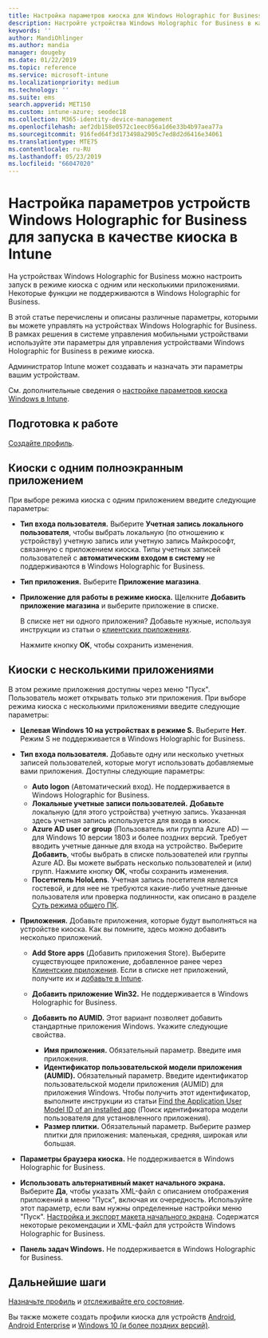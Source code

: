 ```yaml
---
title: Настройка параметров киоска для Windows Holographic for Business в Microsoft Intune в Azure | Документация Майкрософт
description: Настройте устройства Windows Holographic for Business в качестве киосков с одним или несколькими приложениями, добавив приложения, отобразив панель задач, а также настроив меню "Пуск" и веб-браузер в Microsoft Intune.
keywords: ''
author: MandiOhlinger
ms.author: mandia
manager: dougeby
ms.date: 01/22/2019
ms.topic: reference
ms.service: microsoft-intune
ms.localizationpriority: medium
ms.technology: ''
ms.suite: ems
search.appverid: MET150
ms.custom: intune-azure; seodec18
ms.collection: M365-identity-device-management
ms.openlocfilehash: aef2db158e0572c1eec056a1d6e33b4b97aea77a
ms.sourcegitcommit: 916fed64f3d173498a2905c7ed8d2d6416e34061
ms.translationtype: MTE75
ms.contentlocale: ru-RU
ms.lasthandoff: 05/23/2019
ms.locfileid: "66047020"
---
```

# <a name="windows-holographic-for-business-device-settings-to-run-as-a-kiosk-in-intune"></a>Настройка параметров устройств Windows Holographic for Business для запуска в качестве киоска в Intune

На устройствах Windows Holographic for Business можно настроить запуск в режиме киоска с одним или несколькими приложениями. Некоторые функции не поддерживаются в Windows Holographic for Business.

В этой статье перечислены и описаны различные параметры, которыми вы можете управлять на устройствах Windows Holographic for Business. В рамках решения в системе управления мобильными устройствами используйте эти параметры для управления устройствами Windows Holographic for Business в режиме киоска.

Администратор Intune может создавать и назначать эти параметры вашим устройствам.

См. дополнительные сведения о [настройке параметров киоска Windows в Intune](kiosk-settings.md).

## <a name="before-you-begin"></a>Подготовка к работе

[Создайте профиль](kiosk-settings.md#create-the-profile).

## <a name="single-full-screen-app-kiosks"></a>Киоски с одним полноэкранным приложением

При выборе режима киоска с одним приложением введите следующие параметры:

- **Тип входа пользователя.** Выберите **Учетная запись локального пользователя**, чтобы выбрать локальную (по отношению к устройству) учетную запись или учетную запись Майкрософт, связанную с приложением киоска. Типы учетных записей пользователей с **автоматическим входом в систему** не поддерживаются в Windows Holographic for Business.

- **Тип приложения.** Выберите **Приложение магазина**.

- **Приложение для работы в режиме киоска.** Щелкните **Добавить приложение магазина** и выберите приложение в списке.

    В списке нет ни одного приложения? Добавьте нужные, используя инструкции из статьи о [клиентских приложениях](apps-add.md).

    Нажмите кнопку **OK**, чтобы сохранить изменения.

## <a name="multi-app-kiosks"></a>Киоски с несколькими приложениями

В этом режиме приложения доступны через меню "Пуск". Пользователь может открывать только эти приложения. При выборе режима киоска с несколькими приложениями введите следующие параметры:

- **Целевая Windows 10 на устройствах в режиме S.** Выберите **Нет**. Режим S не поддерживается в Windows Holographic for Business.

- **Тип входа пользователя.** Добавьте одну или несколько учетных записей пользователей, которые могут использовать добавляемые вами приложения. Доступны следующие параметры: 

  - **Auto logon** (Автоматический вход). Не поддерживается в Windows Holographic for Business.
  - **Локальные учетные записи пользователей.** **Добавьте** локальную (для этого устройства) учетную запись. Указанная здесь учетная запись используется для входа в киоск.
  - **Azure AD user or group** (Пользователь или группа Azure AD) — для Windows 10 версии 1803 и более поздних версий. Требует вводить учетные данные для входа на устройство. Выберите **Добавить**, чтобы выбрать в списке пользователей или группы Azure AD. Вы можете выбрать несколько пользователей и (или) групп. Нажмите кнопку **ОК**, чтобы сохранить изменения.
  - **Посетитель HoloLens**. Учетная запись посетителя является гостевой, и для нее не требуются какие-либо учетные данные пользователя или проверка подлинности, как описано в разделе [Суть режима общего ПК](https://docs.microsoft.com/windows/configuration/set-up-shared-or-guest-pc#shared-pc-mode-concepts).

- **Приложения.** Добавьте приложения, которые будут выполняться на устройстве киоска. Как вы помните, здесь можно добавить несколько приложений.

  - **Add Store apps** (Добавить приложения Store). Выберите существующее приложение, добавленное ранее через [Клиентские приложения](apps-add.md). Если в списке нет приложений, получите их и [добавьте в Intune](store-apps-windows.md).
  - **Добавить приложение Win32.** Не поддерживается в Windows Holographic for Business.
  - **Добавить по AUMID.** Этот вариант позволяет добавить стандартные приложения Windows. Укажите следующие свойства. 

    - **Имя приложения.** Обязательный параметр. Введите имя приложения.
    - **Идентификатор пользовательской модели приложения (AUMID).** Обязательный параметр. Введите идентификатор пользовательской модели приложения (AUMID) для приложения Windows. Чтобы получить этот идентификатор, выполните инструкции из статьи [Find the Application User Model ID of an installed app](https://docs.microsoft.com/windows-hardware/customize/enterprise/find-the-application-user-model-id-of-an-installed-app) (Поиск идентификатора модели пользователя для установленного приложения).
    - **Размер плитки.** Обязательный параметр. Выберите размер плитки для приложения: маленькая, средняя, широкая или большая.

- **Параметры браузера киоска.** Не поддерживается в Windows Holographic for Business.

- **Использовать альтернативный макет начального экрана.** Выберите **Да**, чтобы указать XML-файл с описанием отображения приложений в меню "Пуск", включая их очередность. Используйте этот параметр, если вам нужны определенные настройки меню "Пуск". [Настройка и экспорт макета начального экрана](https://docs.microsoft.com/hololens/hololens-kiosk#start-layout-for-hololens). Содержатся некоторые рекомендации и XML-файл для устройств Windows Holographic for Business.

- **Панель задач Windows.** Не поддерживается в Windows Holographic for Business.

## <a name="next-steps"></a>Дальнейшие шаги

[Назначьте профиль](device-profile-assign.md) и [отслеживайте его состояние](device-profile-monitor.md).

Вы также можете создать профили киоска для устройств [Android](device-restrictions-android.md#kiosk), [Android Enterprise](device-restrictions-android-for-work.md#dedicated-device-settings) и [Windows 10 (и более поздних версий)](kiosk-settings-windows.md).
